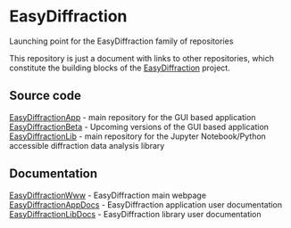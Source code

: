 # EasyDiffraction
Launching point for the EasyDiffraction family of repositories

This repository is just a document with links to other repositories, which constitute the building blocks of the [EasyDiffraction](https://easydiffraction.org) project.

## Source code

[EasyDiffractionApp](https://github.com/easyScience/easyDiffractionApp) - main repository for the GUI based application  
[EasyDiffractionBeta](https://github.com/easyScience/EasyDiffractionBeta) - Upcoming versions of the GUI based application  
[EasyDiffractionLib](https://github.com/easyScience/easyDiffractionLib) - main repository for the Jupyter Notebook/Python accessible diffraction data analysis library

## Documentation

[EasyDiffractionWww](https://github.com/easyScience/EasyDiffractionWww) - EasyDiffraction main webpage  
[EasyDiffractionAppDocs](https://github.com/easyScience/EasyDiffractionAppDocs) - EasyDiffraction application user documentation  
[EasyDiffractionLibDocs](https://github.com/easyScience/EasyDiffractionLibDocs) - EasyDiffraction library user documentation
